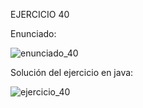 EJERCICIO 40

Enunciado:

![enunciado_40](https://github.com/user-attachments/assets/ff9b6349-146f-47f8-b77f-bf3b692cd190)

Solución del ejercicio en java:

![ejercicio_40](https://github.com/user-attachments/assets/41c0a633-c8ca-47ca-b69a-452b7695caf3)



